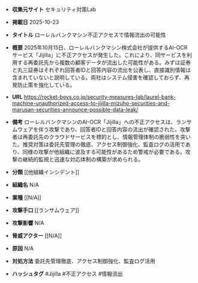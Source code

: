 - **収集元サイト**
セキュリティ対策Lab

- **掲載日**
2025-10-23

- **タイトル**
ローレルバンクマシン不正アクセスで情報流出の可能性

- **概要**
2025年10月15日、ローレルバンクマシン株式会社が提供するAI-OCRサービス「Jijilla」に不正アクセスが発生した。これにより、同サービスを利用する再委託先から複数の顧客データが流出した可能性がある。みずほ証券と丸三証券はそれぞれ回答者IDと回答内容の流出を公表し、直接識別情報は含まれていないと説明している。両社はシステム侵害を確認しておらず、再発防止策を強化している。

- **URL**
https://rocket-boys.co.jp/security-measures-lab/laurel-bank-machine-unauthorized-access-to-jijilla-mizuho-securities-and-marusan-securities-announce-possible-data-leak/

- **備考**
ローレルバンクマシンのAI-OCR「Jijilla」への不正アクセスは、ランサムウェアを伴う攻撃であり、回答者IDと回答内容の流出が確認された。攻撃者は再委託先のクラウドサービスを標的とし、情報管理体制の脆弱性を突いた。推奨対策は委託先管理の徹底、アクセス制御強化、監査ログの活用であり、同様の攻撃が他組織に波及する可能性があるため警戒が必要である。攻撃の継続的監視と迅速な対応体制の構築が求められる。

- **分類**
[[他組織インシデント]]

- **組織名**
N/A

- **業種**
[[N/A]]

- **攻撃手口**
[[ランサムウェア]]

- **攻撃影響**
N/A

- **脅威アクター**
[[N/A]]

- **原因**
N/A

- **対処方法**
委託先管理徹底、アクセス制御強化、監査ログ活用

- **ハッシュタグ**
#Jijilla #不正アクセス #情報流出

